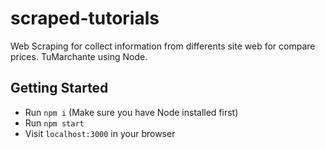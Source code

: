 # scraped-tutorials
Web Scraping for collect information from differents site web for compare prices. TuMarchante using Node.

## Getting Started
 - Run `npm i` (Make sure you have Node installed first)
 - Run `npm start`
 - Visit `localhost:3000` in your browser
